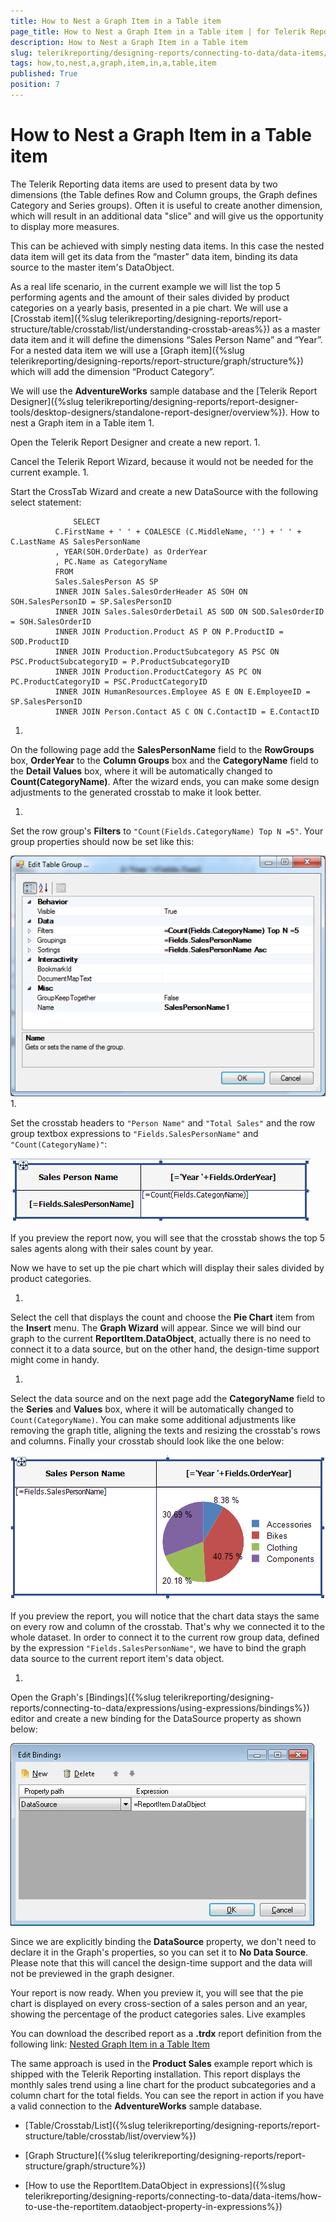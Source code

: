 ```yaml
---
title: How to Nest a Graph Item in a Table item
page_title: How to Nest a Graph Item in a Table item | for Telerik Reporting Documentation
description: How to Nest a Graph Item in a Table item
slug: telerikreporting/designing-reports/connecting-to-data/data-items/how-to-nest-a-graph-item-in-a-table-item
tags: how,to,nest,a,graph,item,in,a,table,item
published: True
position: 7
---
```


# How to Nest a Graph Item in a Table item



The Telerik Reporting data items are used to present data by two dimensions (the Table defines Row and Column groups, the Graph defines Category and Series groups).
        Often it is useful to create another dimension, which will result in an additional data "slice" and will give us the opportunity to display more measures.
      

This can be achieved with simply nesting data items. In this case the nested data item will get its data from the “master” data item,
        binding its data source to the master item's DataObject.
      

As a real life scenario, in the current example we will list the top 5 performing agents and the amount of their sales divided by product categories
        on a yearly basis, presented in a pie chart. We will use a [Crosstab item]({%slug telerikreporting/designing-reports/report-structure/table/crosstab/list/understanding-crosstab-areas%}) as a master data item and it will define the dimensions “Sales Person Name” and “Year”.
        For a nested data item we will use a [Graph item]({%slug telerikreporting/designing-reports/report-structure/graph/structure%}) which will add the dimension “Product Category”.
      

We will use the __AdventureWorks__ sample database and the [Telerik Report Designer]({%slug telerikreporting/designing-reports/report-designer-tools/desktop-designers/standalone-report-designer/overview%}).
      How to nest a Graph item in a Table item
1. 

Open the Telerik Report Designer and create a new report.
1. 

Cancel the Telerik Report Wizard, because it would not be needed for the current example.
1. 

Start the CrossTab Wizard and create a new DataSource with the following select statement:

	              SELECT
              C.FirstName + ' ' + COALESCE (C.MiddleName, '') + ' ' + C.LastName AS SalesPersonName
              , YEAR(SOH.OrderDate) as OrderYear
              , PC.Name as CategoryName
              FROM
              Sales.SalesPerson AS SP
              INNER JOIN Sales.SalesOrderHeader AS SOH ON SOH.SalesPersonID = SP.SalesPersonID
              INNER JOIN Sales.SalesOrderDetail AS SOD ON SOD.SalesOrderID = SOH.SalesOrderID
              INNER JOIN Production.Product AS P ON P.ProductID = SOD.ProductID
              INNER JOIN Production.ProductSubcategory AS PSC ON PSC.ProductSubcategoryID = P.ProductSubcategoryID
              INNER JOIN Production.ProductCategory AS PC ON PC.ProductCategoryID = PSC.ProductCategoryID
              INNER JOIN HumanResources.Employee AS E ON E.EmployeeID = SP.SalesPersonID
              INNER JOIN Person.Contact AS C ON C.ContactID = E.ContactID
            


1. 

On the following page add the __SalesPersonName__ field to the __RowGroups__ box,
              __OrderYear__ to the __Column Groups__ box and the
              __CategoryName__ field to the __Detail Values__ box,
              where it will be automatically changed to __Count(CategoryName)__.
              After the wizard ends, you can make some design adjustments to the generated crosstab to make it look better.
            
1. 

Set the row group's __Filters__ to `"Count(Fields.CategoryName) Top N =5"`.
              Your group properties should now be set like this:
              
  ![di Nest Graph In Table Row Group Properties](images/DataItems/di_NestGraphInTable_RowGroupProperties.png)
1. 

Set the crosstab headers to `"Person Name"` and `"Total Sales"`              and the row group textbox expressions to `"Fields.SalesPersonName"` and `"Count(CategoryName)"`:
              
  ![di Nest Graph In Table Cross Tab Layout](images/DataItems/di_NestGraphInTable_CrossTabLayout.png)

If you preview the report now, you will see that the crosstab shows the top 5 sales agents
              along with their sales count by year.
            

Now we have to set up the pie chart which will display their sales divided by product categories.
            
1. 

Select the cell that displays the count and choose the __Pie Chart__ item from the __Insert__ menu.
              The __Graph Wizard__ will appear. Since we will bind our graph to the current __ReportItem.DataObject__,
              actually there is no need to connect it to a data source, but on the other hand, the design-time support might come in handy.
            
1. 

Select the data source and on the next page add the __CategoryName__ field
              to the __Series__ and __Values__ box,
              where it will be automatically changed to `Count(CategoryName)`.
              You can make some additional adjustments like removing the graph title, aligning the texts
              and resizing the crosstab's rows and columns. Finally your crosstab should look like the one below:
              
  ![di Nest Graph In Table Crosstab With Graph](images/DataItems/di_NestGraphInTable_CrosstabWithGraph.png)

If you preview the report, you will notice that the chart data stays the same on every row and column of the crosstab.
              That's why we connected it to the whole dataset. In order to connect it to the current row group data,
              defined by the expression `"Fields.SalesPersonName"`, we have to bind the graph data source
              to the current report item's data object.
            
1. 

Open the Graph's [Bindings]({%slug telerikreporting/designing-reports/connecting-to-data/expressions/using-expressions/bindings%}) editor and create a new binding for the DataSource property as shown below:
              
  ![di Nest Graph In Table Bindings Editor](images/DataItems/di_NestGraphInTable_BindingsEditor.png)

Since we are explicitly binding the __DataSource__ property, we don't need to declare it
              in the Graph's properties, so you can set it to __No Data Source__. Please note that this will
              cancel the design-time support and the data will not be previewed in the graph designer.
            

Your report is now ready. When you preview it, you will see that the pie chart is displayed on every
              cross-section of a sales person and an year, showing the percentage of the product categories sales.
                    Live examples
      

You can download the described report as a __.trdx__ report definition from the following link:
          [Nested Graph Item in a Table Item](http://blogs.telerik.com/docs/default-source/reporting/nestedgraphiteminatableitem583E43B84F9C.zip?sfvrsn=2)

The same approach is used in the __Product Sales__ example report which is shipped with the Telerik Reporting installation.
          This report displays the monthly sales trend using a line chart for the product subcategories and a column chart for the total fields.
          You can see the report in action if you have a valid connection to the __AdventureWorks__ sample database.
        

 * [Table/Crosstab/List]({%slug telerikreporting/designing-reports/report-structure/table/crosstab/list/overview%})

 * [Graph Structure]({%slug telerikreporting/designing-reports/report-structure/graph/structure%})

 * [How to use the ReportItem.DataObject in expressions]({%slug telerikreporting/designing-reports/connecting-to-data/data-items/how-to-use-the-reportitem.dataobject-property-in-expressions%})
